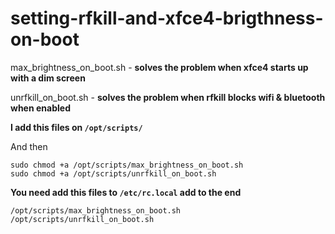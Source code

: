 # setting-rfkill-and-xfce4-brigthness-on-boot

max_brightness_on_boot.sh - **solves the problem when xfce4 starts up with a dim screen**

unrfkill_on_boot.sh - **solves the problem when rfkill blocks wifi & bluetooth when enabled**


**I add this files on `/opt/scripts/`**

And then 
  ```
  sudo chmod +a /opt/scripts/max_brightness_on_boot.sh
  sudo chmod +a /opt/scripts/unrfkill_on_boot.sh
  ```

**You need add this files to `/etc/rc.local` add to the end**
  ```
  /opt/scripts/max_brightness_on_boot.sh
  /opt/scripts/unrfkill_on_boot.sh
  ```
